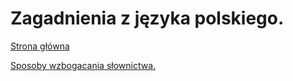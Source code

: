 # Zagadnienia z języka polskiego.

[Strona główna](https://itekus009.github.io/Egzaminy-8-klasisty/)

[Sposoby wzbogacania słownictwa.](/SposobyWzbogacaniaSłownictwa.md)
